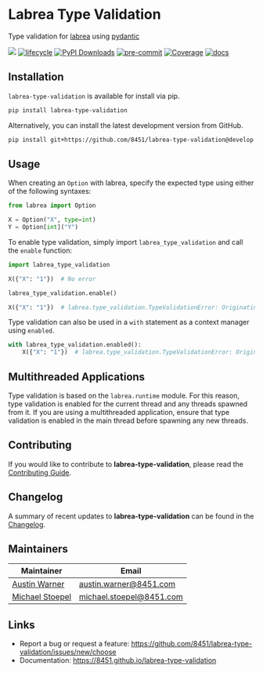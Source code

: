 # Labrea Type Validation
Type validation for [labrea](https://github.com/8451/labrea) using [pydantic](https://docs.pydantic.dev/latest/)

![](https://img.shields.io/badge/version-0.0.1-blue.svg)
[![lifecycle](https://img.shields.io/badge/lifecycle-stable-green.svg)](https://www.tidyverse.org/lifecycle/#stable)
[![PyPI Downloads](https://img.shields.io/pypi/dm/labrea-type-validation.svg?label=PyPI%20downloads)](https://pypi.org/project/labrea-type-validation/)
[![pre-commit](https://img.shields.io/badge/pre--commit-enabled-brightgreen?logo=pre-commit&logoColor=white)](https://github.com/pre-commit/pre-commit)
[![Coverage](https://raw.githubusercontent.com/8451/labrea-type-validation/meta/coverage/coverage.svg)](https://github.com/8451/labrea-type-validation/tree/meta/coverage)
[![docs](https://img.shields.io/badge/docs-latest-brightgreen.svg?style=flat)](https://8451.github.io/labrea-type-validation)

## Installation
`labrea-type-validation` is available for install via pip.

```bash
pip install labrea-type-validation
````

Alternatively, you can install the latest development version from GitHub.

```bash
pip install git+https://github.com/8451/labrea-type-validation@develop
```

## Usage

When creating an `Option` with labrea, specify the expected type using either of the following syntaxes:

```python
from labrea import Option

X = Option("X", type=int)
Y = Option[int]("Y")
```

To enable type validation, simply import `labrea_type_validation` and call the `enable` function:

```python
import labrea_type_validation

X({"X": "1"})  # No error

labrea_type_validation.enable()

X({"X": "1"})  # labrea.type_validation.TypeValidationError: Originating in Option('X') | '1' is not of type <class 'int'>
```

Type validation can also be used in a `with` statement as a context manager using `enabled`.

```python
with labrea_type_validation.enabled():
    X({"X": "1"})  # labrea.type_validation.TypeValidationError: Originating in Option('X') | '1' is not of type <class 'int'>
```

## Multithreaded Applications

Type validation is based on the `labrea.runtime` module. For this reason, type validation is
enabled for the current thread and any threads spawned from it. If you are using a multithreaded
application, ensure that type validation is enabled in the main thread before spawning any new
threads.

## Contributing
If you would like to contribute to **labrea-type-validation**, please read the
[Contributing Guide](docs/source/contributing.md).

## Changelog
A summary of recent updates to **labrea-type-validation** can be found in the
[Changelog](docs/source/changelog.md).

## Maintainers

| Maintainer                                                | Email                    |
|-----------------------------------------------------------|--------------------------|
| [Austin Warner](https://github.com/austinwarner-8451)     | austin.warner@8451.com   |
| [Michael Stoepel](https://github.com/michaelstoepel-8451) | michael.stoepel@8451.com |

## Links
- Report a bug or request a feature: https://github.com/8451/labrea-type-validation/issues/new/choose
- Documentation: https://8451.github.io/labrea-type-validation
